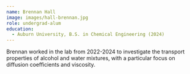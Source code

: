 ```yaml
---
name: Brennan Hall
image: images/hall-brennan.jpg
role: undergrad-alum
education:
  - Auburn University, B.S. in Chemical Engineering (2024)
---
```


Brennan worked in the lab from 2022-2024 to investigate the transport
properties of alcohol and water mixtures, with a particular focus on diffusion
coefficients and viscosity.
